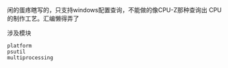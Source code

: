 闲的蛋疼瞎写的，只支持windows配置查询，不能做的像CPU-Z那种查询出
CPU的制作工艺。汇编懒得弄了

涉及模块
```text
platform
psutil
multiprocessing
```